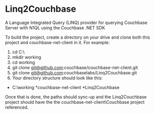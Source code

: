 Linq2Couchbase
==================

A Language Integrated Query (LINQ) provider for querying Couchbase Server with N1QL using the Couchbase .NET SDK

To build the project, create a directory on your drive and clone both this project and couchbase-net-client in it. For example:

1. cd C:\
2. mkdir working
3. cd working
4. git clone git@github.com:couchbase/couchbase-net-client.git
5. git clone git@github.com:couchbaselabs/Linq2Couchbase.git
6. Your directory structure should look like this:
* C:\working
              *couchbase-net-client
              *Linq2Couchbase

Once that is done, the paths should sync-up and the Linq2Couchbase project should have the the couchbase-net-client\Couchbase project referenced.
